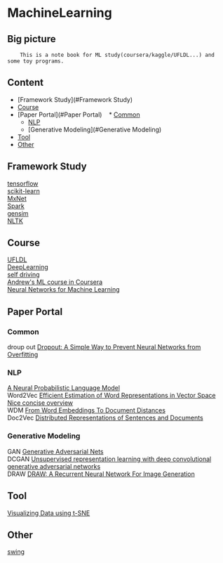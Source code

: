MachineLearning
===============================

Big picture
------------------------------
		This is a note book for ML study(coursera/kaggle/UFLDL...) and some toy programs.

## Content
* [Framework Study](#Framework Study)
* [Course](#Course)
* [Paper Portal](#Paper Portal)
    * [Common](#Common)
    * [NLP](#NLP)
    * [Generative Modeling](#Generative Modeling)
* [Tool](#Tool)
* [Other](#Other)

## Framework Study
[tensorflow](https://www.tensorflow.org/)<br/>
[scikit-learn](http://scikit-learn.org/stable/index.html)<br/>
[MxNet](http://mxnet.io/index.html)<br/>
[Spark](http://spark.apache.org/docs/latest/programming-guide.html)<br/>
[gensim](https://radimrehurek.com/gensim/)<br/>
[NLTK](https://github.com/nltk/nltk/wiki)<br/>

## Course
[UFLDL](http://deeplearning.stanford.edu/wiki/index.php/UFLDL_Tutorial)<br/>
[DeepLearning](http://deeplearning.net/)<br/>
[self driving](http://selfdrivingcars.mit.edu/)<br/>
[Andrew's ML course in Coursera](https://www.coursera.org/learn/machine-learning/home/welcome)<br/>
[Neural Networks for Machine Learning](https://www.coursera.org/learn/neural-networks/home/welcome)<br/>

## Paper Portal
### Common
droup out [Dropout: A Simple Way to Prevent Neural Networks from Overfitting](http://jmlr.org/papers/volume15/srivastava14a/srivastava14a.pdf)<br/>
### NLP
[A Neural Probabilistic Language Model](http://jmlr.org/papers/volume3/bengio03a/bengio03a.pdf)<br/>
Word2Vec [Efficient Estimation of Word Representations in Vector Space](https://arxiv.org/pdf/1301.3781.pdf)<br/>
[Nice concise overview](https://blog.acolyer.org/2016/04/21/the-amazing-power-of-word-vectors/)<br/>
WDM [From Word Embeddings To Document Distances](http://jmlr.org/proceedings/papers/v37/kusnerb15.pdf)<br/>
Doc2Vec [Distributed Representations of Sentences and Documents](https://arxiv.org/pdf/1405.4053v2.pdf)<br/>

### Generative Modeling
GAN [Generative Adversarial Nets](http://papers.nips.cc/paper/5423-generative-adversarial-nets.pdf)<br/>
DCGAN [Unsupervised representation learning with deep convolutional generative adversarial networks](https://arxiv.org/pdf/1511.06434v2.pdf)<br/>
DRAW [DRAW: A Recurrent Neural Network For Image Generation](https://arxiv.org/pdf/1502.04623.pdf)<br/>

## Tool
[Visualizing Data using t-SNE](http://www.cs.toronto.edu/~hinton/absps/tsne.pdf)<br/>

## Other
[swing](http://www.swig.org/Doc1.3/Python.html)<br/>

